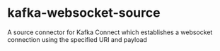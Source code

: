 # kafka-websocket-source
A source connector for Kafka Connect which establishes a websocket connection using the specified URI and payload
